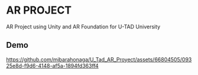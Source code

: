 # AR PROJECT

AR Project using Unity and AR Foundation for U-TAD University

## Demo

https://github.com/mjbarahonaga/U_Tad_AR_Proyect/assets/66804505/09325e8d-f9d6-4148-af5a-1894fd363ff4

